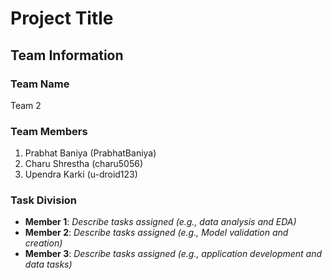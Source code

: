 # Project Title

## Team Information

### Team Name
Team 2

### Team Members
1. Prabhat Baniya (PrabhatBaniya)
2. Charu Shrestha (charu5056)
3. Upendra Karki (u-droid123)

### Task Division
- **Member 1**: *Describe tasks assigned (e.g., data analysis and EDA)*
- **Member 2**: *Describe tasks assigned (e.g., Model validation and creation)*
- **Member 3**: *Describe tasks assigned (e.g., application development and data tasks)*
